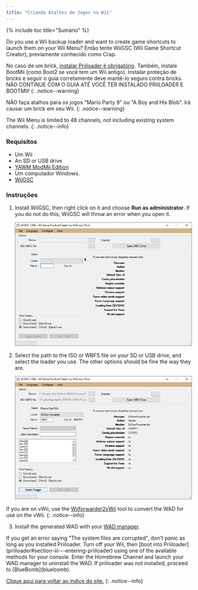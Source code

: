 ```yaml
---
title: "Criando Atalhos de Jogos no Wii"
---
```


{% include toc title="Sumário" %}

Do you use a Wii backup loader and want to create game shortcuts to launch them on your Wii Menu? Então tente WiiGSC (Wii Game Shortcut Creator), previamente conhecido como Crap.

No caso de um brick, [instalar Priiloader é obrigatório](/priiloader). Também, instale BootMii (como Boot2 se você tem um Wii antigo). Instalar proteção de bricks e seguir o guia corretamente deve mantê-lo seguro contra bricks. NÃO CONTINUE COM O GUIA ATÉ VOCÊ TER INSTALADO PRIILOADER E BOOTMII!
{: .notice--warning}

NÃO faça atalhos para os jogos "Mario Party 9" ou "A Boy and His Blob". Irá causar um brick em seu Wii.
{: .notice--warning}

The Wii Menu is limited to 48 channels, not including existing system channels.
{: .notice--info}

### Requisitos

* Um Wii
* An SD or USB drive
* [YAWM ModMii Edition](yawmme)
* Um computador Windows.
* [WiiGSC](https://wiidatabase.de/downloads/pc-tools/wiigsc-ehemals-crap/)

### Instruções

1. Install WiiGSC, then right click on it and choose **Run as administrator**. If you do not do this, WiiGSC will throw an error when you open it.

    ![](/images/desktop-apps/wiigsc/wiigsc-home.png)

2. Select the path to the ISO or WBFS file on your SD or USB drive, and select the loader you use. The other options should be fine the way they are.

    ![](/images/desktop-apps/wiigsc/wiigsc-selection.png)

If you are on vWii, use the [Wiiforwarder2vWii](https://gbatemp.net/download/wiiforwarder2vwii-wii-forwarder-to-vwii-wii-u-forwarder-converter-beta-version.37254/) tool to convert the WAD for use on the vWii.
{: .notice--info}

3. Install the generated WAD with your [WAD manager](yawmme).

<div class="notice--info" markdown="1">
If you get an error saying "The system files are corrupted", don't panic as long as you installed Priiloader. Turn off your Wii, then [boot into Priiloader](priiloader#section-iii---entering-priiloader) using one of the available methods for your console. Enter the Homebrew Channel and launch your WAD manager to uninstall the WAD. If priiloader was not installed, proceed to [BlueBomb](bluebomb).
</div>

[Clique aqui para voltar ao índice do site.](site-navigation)
{: .notice--info}
